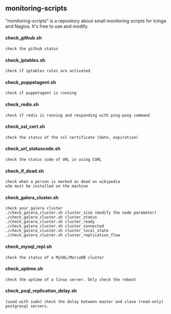 ## monitoring-scripts

"monitoring-scripts" is a repository about small monitoring scripts for Icinga and Nagios.
It's free to use and modify.

#### check_github.sh 
	check the github status

#### check_iptables.sh
	check if iptables rules are activated 

#### check_puppetagent.sh
	check if puppetagent is running

#### check_redis.sh
	check if redis is running and responding with ping-pong command

#### check_ssl_cert.sh
	check the status of the ssl certificate (date, expiration)

#### check_url_statuscode.sh
	check the status code of URL in using CURL

#### check_if_dead.sh
	check when a person is marked as dead on wikipedia
	w3m must be installed on the machine

#### check_galera_cluster.sh
	check your galera cluster
	./check_galera_cluster.sh cluster_size (modify the node parameter)
	./check_galera_cluster.sh cluster_status
	./check_galera_cluster.sh cluster_ready
	./check_galera_cluster.sh cluster_connected
	./check_galera_cluster.sh cluster_local_state
	./check_galera_cluster.sh cluster_replication_flow

#### check_mysql_repl.sh
	check the status of a MySQL/MariaDB cluster

#### check_uptime.sh
	check the uptime of a linux server. Only check the reboot

#### check_psql_replication_delay.sh
	(used with sudo) check the delay between master and slave (read-only) postgresql servers.
